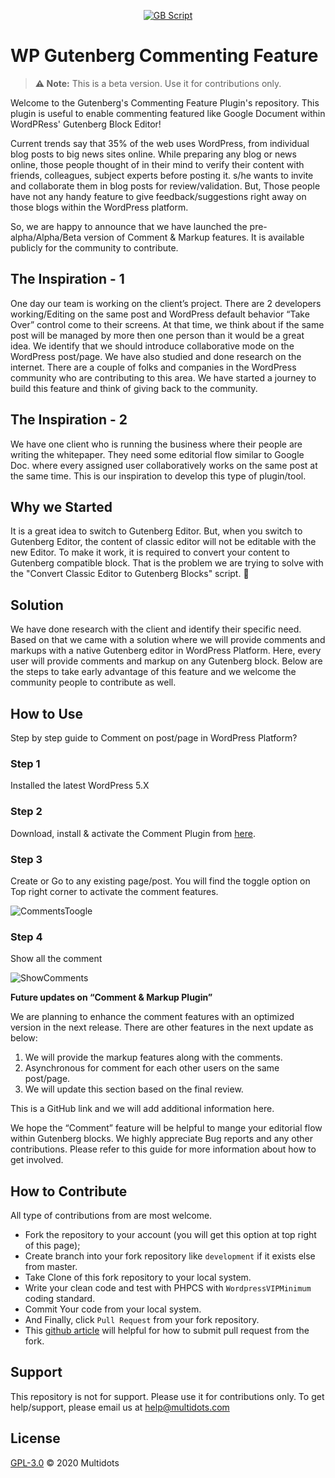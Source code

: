 <p align="center"><a href="#"><img src="https://user-images.githubusercontent.com/25176325/84026613-44faa480-a9ab-11ea-803c-0506bf9afd54.png" alt="GB Script"></a></p>

# WP Gutenberg Commenting Feature

> **⚠️ Note:** This is a beta version. Use it for contributions only.


Welcome to the Gutenberg's Commenting Feature Plugin's repository. This plugin is useful to enable commenting featured like Google Document within WordPRess' Gutenberg Block Editor!

Current trends say that 35% of the web uses WordPress, from individual blog posts to big news sites online. While preparing any blog or news online, those people thought of in their mind to verify their content with friends, colleagues, subject experts before posting it. s/he wants to invite and collaborate them in blog posts for review/validation. But, Those people have not any handy feature to give feedback/suggestions right away on those blogs within the WordPress platform.


So, we are happy to announce that we have launched the pre-alpha/Alpha/Beta version of Comment & Markup features. It is available publicly for the community to contribute.

## The Inspiration - 1
 
 One day our team is working on the client’s project. There are 2 developers working/Editing on the same post and WordPress default behavior “Take Over” control come to their screens. At that time, we think about if the same post will be managed by more then one person than it would be a great idea. We identify that we should introduce collaborative mode on the WordPress post/page. We have also studied and done research on the internet. There are a couple of folks and companies in the WordPress community who are contributing to this area. We have started a journey to build this feature and think of giving back to the community.
 
## The Inspiration - 2 

We have one client who is running the business where their people are writing the whitepaper. They need some editorial flow similar to Google Doc. where every assigned user collaboratively works on the same post at the same time. This is our inspiration to develop this type of plugin/tool.

## Why we Started 

It is a great idea to switch to Gutenberg Editor. But, when you switch to Gutenberg Editor, the content of classic editor will not be editable with the new Editor. To make it work, it is required to convert your content to Gutenberg compatible block. That is the problem we are trying to solve with the "Convert Classic Editor to Gutenberg Blocks" script. 💭

## Solution

We have done research with the client and identify their specific need. Based on that we came with a solution where we will provide comments and markups with a native Gutenberg editor in WordPress Platform. Here, every user will provide comments and markup on any Gutenberg block. Below are the steps to take early advantage of this feature and we welcome the community people to contribute as well.

## How to Use

Step by step guide to Comment on post/page in WordPress Platform?

### Step 1

Installed the latest WordPress 5.X

### Step 2

Download, install & activate the Comment Plugin from [here](https://wordpress.org/plugins/convert-classic-editor-to-blocks/).

### Step 3

Create or Go to any existing page/post. You will find the toggle option on Top right corner to activate the comment features.

![CommentsToogle](https://user-images.githubusercontent.com/25176325/84027035-f6013f00-a9ab-11ea-85ef-e9a2a10a4ee7.png)

### Step 4

Show all the comment

![ShowComments](https://user-images.githubusercontent.com/25176325/84027193-3791ea00-a9ac-11ea-98cb-34811a54875f.png)

**Future updates on “Comment & Markup Plugin”** 

We are planning to enhance the comment features with an optimized version in the next release. There are other features in the next update as below:

1. We will provide the markup features along with the comments.
2. Asynchronous for comment for each other users on the same post/page.
3. We will update this section based on the final review.

This is a GitHub link and we will add additional information here.

We hope the “Comment” feature will be helpful to mange your editorial flow within Gutenberg  blocks. We highly appreciate Bug reports and any other contributions. Please refer to this guide for more information about how to get involved.

## How to Contribute 

All type of contributions from are most welcome.

- Fork the repository to your account (you will get this option at top right of this page);
- Create branch into your fork repository like `development` if it exists else from master.
- Take Clone of this fork repository to your local system.
- Write your clean code and test with PHPCS with `WordpressVIPMinimum` coding standard.
- Commit Your code from your local system. 
- And Finally, click `Pull Request` from your fork repository.
- This [github article](https://help.github.com/en/articles/creating-a-pull-request-from-a-fork) will helpful for how to submit pull request from the fork.

## Support 
This repository is not for support. Please use it for contributions only. To get help/support, please email us at [help@multidots.com](mailto:help@multidots.com)

## License 

[GPL-3.0](LICENSE) © 2020 Multidots
